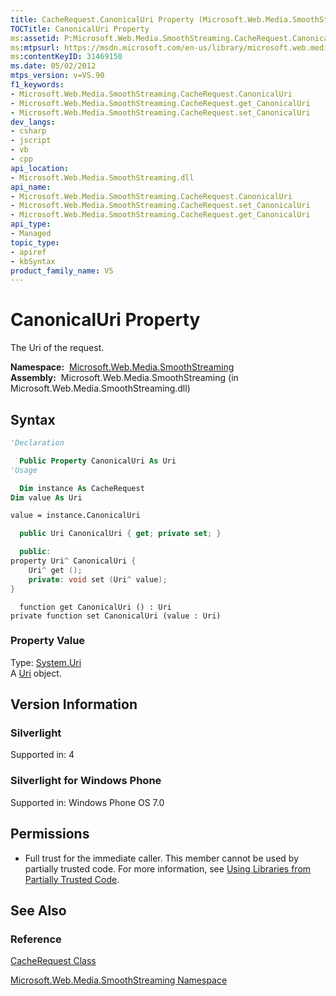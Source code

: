 ```yaml
---
title: CacheRequest.CanonicalUri Property (Microsoft.Web.Media.SmoothStreaming)
TOCTitle: CanonicalUri Property
ms:assetid: P:Microsoft.Web.Media.SmoothStreaming.CacheRequest.CanonicalUri
ms:mtpsurl: https://msdn.microsoft.com/en-us/library/microsoft.web.media.smoothstreaming.cacherequest.canonicaluri(v=VS.90)
ms:contentKeyID: 31469150
ms.date: 05/02/2012
mtps_version: v=VS.90
f1_keywords:
- Microsoft.Web.Media.SmoothStreaming.CacheRequest.CanonicalUri
- Microsoft.Web.Media.SmoothStreaming.CacheRequest.get_CanonicalUri
- Microsoft.Web.Media.SmoothStreaming.CacheRequest.set_CanonicalUri
dev_langs:
- csharp
- jscript
- vb
- cpp
api_location:
- Microsoft.Web.Media.SmoothStreaming.dll
api_name:
- Microsoft.Web.Media.SmoothStreaming.CacheRequest.CanonicalUri
- Microsoft.Web.Media.SmoothStreaming.CacheRequest.set_CanonicalUri
- Microsoft.Web.Media.SmoothStreaming.CacheRequest.get_CanonicalUri
api_type:
- Managed
topic_type:
- apiref
- kbSyntax
product_family_name: VS
---
```


# CanonicalUri Property

The Uri of the request.

**Namespace:**  [Microsoft.Web.Media.SmoothStreaming](microsoft-web-media-smoothstreaming-namespace_1.md)  
**Assembly:**  Microsoft.Web.Media.SmoothStreaming (in Microsoft.Web.Media.SmoothStreaming.dll)

## Syntax

```vb
'Declaration

  Public Property CanonicalUri As Uri
'Usage

  Dim instance As CacheRequest
Dim value As Uri

value = instance.CanonicalUri
```

```csharp
  public Uri CanonicalUri { get; private set; }
```

```cpp
  public:
property Uri^ CanonicalUri {
    Uri^ get ();
    private: void set (Uri^ value);
}
```

```jscript
  function get CanonicalUri () : Uri
private function set CanonicalUri (value : Uri)
```

### Property Value

Type: [System.Uri](https://msdn.microsoft.com/library/txt7706a)  
A [Uri](https://msdn.microsoft.com/library/txt7706a) object.  

## Version Information

### Silverlight

Supported in: 4  

### Silverlight for Windows Phone

Supported in: Windows Phone OS 7.0  

## Permissions

  - Full trust for the immediate caller. This member cannot be used by partially trusted code. For more information, see [Using Libraries from Partially Trusted Code](https://msdn.microsoft.com/library/8skskf63).

## See Also

### Reference

[CacheRequest Class](cacherequest-class-microsoft-web-media-smoothstreaming_1.md)

[Microsoft.Web.Media.SmoothStreaming Namespace](microsoft-web-media-smoothstreaming-namespace_1.md)

